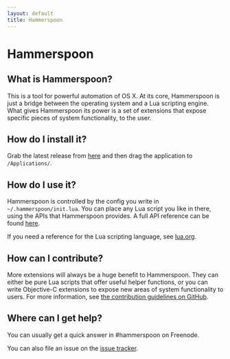 ```yaml
---
layout: default
title: Hammerspoon
---
```


# Hammerspoon

## What is Hammerspoon?

This is a tool for powerful automation of OS X. At its core, Hammerspoon is just a bridge between the operating system and a Lua scripting engine.
What gives Hammerspoon its power is a set of extensions that expose specific pieces of system functionality, to the user.

## How do I install it?

Grab the latest release from [here](https://github.com/Hammerspoon/hammerspoon/releases/latest) and then drag the application to `/Applications/`.

## How do I use it?

Hammerspoon is controlled by the config you write in `~/.hammerspoon/init.lua`. You can place any Lua script you like in there, using the APIs that Hammerspoon provides. A full API reference can be found [here](http://hammerspoon.org/docs).

If you need a reference for the Lua scripting language, see [lua.org](http://www.lua.org/docs.html).

## How can I contribute?

More extensions will always be a huge benefit to Hammerspoon. They can either be pure Lua scripts that offer useful helper functions, or you can write Objective-C extensions to expose new areas of system functionality to users. For more information, see [the contribution guidelines on GitHub](https://github.com/Hammerspoon/hammerspoon/blob/master/CONTRIBUTING.md).

## Where can I get help?

You can usually get a quick answer in #hammerspoon on Freenode.

You can also file an issue on the [issue tracker](https://github.com/Hammerspoon/hammerspoon/issues).
